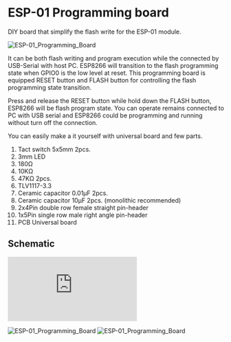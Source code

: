 # ESP-01 Programming board

DIY board that simplify the flash write for the ESP-01 module.


![ESP-01_Programming_Board](https://raw.github.com/wik/Hieromon/ESP-01_Programming_Board/images/ESP-01_Programming_Board_pic01.jpg)

It can be both flash writing and program execution while the connected by USB-Serial with host PC.
ESP8266 will transition to the flash programming state when GPIO0 is the low level at reset. This programming board is equipped RESET button and FLASH button for controlling the flash programming state transition. 

Press and release the RESET button while hold down the FLASH button, ESP8266 will be flash program state. You can operate remains connected to PC with USB serial and ESP8266 could be programming and running without turn off the connection.

You can easily make a it yourself with universal board and few parts.

1. Tact switch 5x5mm 2pcs.
2. 3mm LED
3. 180Ω
4. 10KΩ
5. 47KΩ 2pcs.
6. TLV1117-3.3
7. Ceramic capacitor 0.01μF 2pcs.
8. Ceramic capacitor 10μF 2pcs. (monolithic recommended)
9. 2x4Pin double row female straight pin-header
10. 1x5Pin single row male right angle pin-header
11. PCB Universal board

## Schematic
![schematic](https://raw.github.com/hieromon/ESP-01_Programming_Board/blob/master/ESP-01_Breakout_Board.sch.pdf)

![ESP-01_Programming_Board](https://raw.github.com/wik/hieromon/ESP-01_Programming_Board/images/ESP-01_Programming_Board_pic02.jpg)
![ESP-01_Programming_Board](https://raw.github.com/wik/hieromon/ESP-01_Programming_Board/images/ESP-01_Programming_Board_pic03.jpg)
